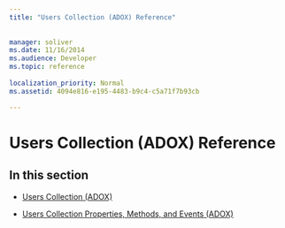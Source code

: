 ```yaml
---
title: "Users Collection (ADOX) Reference"
 
 
manager: soliver
ms.date: 11/16/2014
ms.audience: Developer
ms.topic: reference
  
localization_priority: Normal
ms.assetid: 4094e816-e195-4483-b9c4-c5a71f7b93cb

---
```


# Users Collection (ADOX) Reference

## In this section

- [Users Collection (ADOX)](users-collection-adox.md)
    
- [Users Collection Properties, Methods, and Events (ADOX)](users-collection-properties-methods-and-events-adox.md)
    

